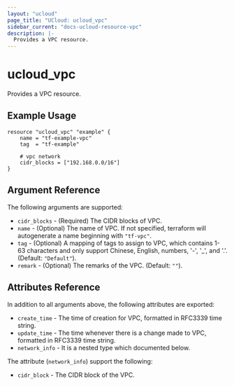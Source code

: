 ```yaml
---
layout: "ucloud"
page_title: "UCloud: ucloud_vpc"
sidebar_current: "docs-ucloud-resource-vpc"
description: |-
  Provides a VPC resource.
---
```


# ucloud_vpc

Provides a VPC resource.

## Example Usage

```hcl
resource "ucloud_vpc" "example" {
    name = "tf-example-vpc"
    tag  = "tf-example"

    # vpc network
    cidr_blocks = ["192.168.0.0/16"]
}
```

## Argument Reference

The following arguments are supported:

* `cidr_blocks` - (Required) The CIDR blocks of VPC.
* `name` - (Optional) The name of VPC. If not specified, terraform will autogenerate a name beginning with `"tf-vpc"`.
* `tag` - (Optional) A mapping of tags to assign to VPC, which contains 1-63 characters and only support Chinese, English, numbers, '-', '_', and '.'. (Default: `"Default"`).
* `remark` - (Optional) The remarks of the VPC. (Default: `""`).

## Attributes Reference

In addition to all arguments above, the following attributes are exported:

* `create_time` - The time of creation for VPC, formatted in RFC3339 time string.
* `update_time` - The time whenever there is a change made to VPC, formatted in RFC3339 time string.
* `network_info` - It is a nested type which documented below.

The attribute (`network_info`) support the following:

* `cidr_block` - The CIDR block of the VPC.
